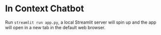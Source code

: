 # In Context Chatbot

Run `streamlit run app.py`, a local Streamlit server will spin up and the app will open in a new tab in the default web browser.
